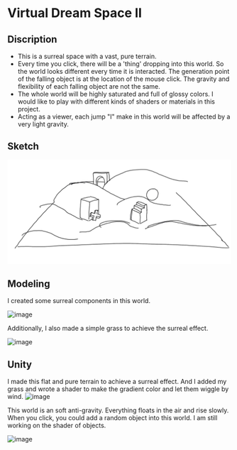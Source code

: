 # Virtual Dream Space II

## Discription
- This is a surreal space with a vast, pure terrain. 
- Every time you click, there will be a 'thing' dropping into this world. So the world looks different every time it is interacted. The generation point of the falling object is at the location of the mouse click. The gravity and flexibility of each falling object are not the same. 
- The whole world will be highly saturated and full of glossy colors. I would like to play with different kinds of shaders or materials in this project.
- Acting as a viewer, each jump "I" make in this world will be affected by a very light gravity.

## Sketch
![image](https://github.com/pfyuan110/CT2-Spring23/blob/main/Virtual%20Dream%20Space/assets/sketch%202.jpg)

## Modeling
I created some surreal components in this world.

![image](https://user-images.githubusercontent.com/113642868/226234272-be4b2189-1b8d-4f8c-b555-813befc51e9b.png)

Additionally, I also made a simple grass to achieve the surreal effect.

![image](https://user-images.githubusercontent.com/113642868/226794064-fe1cd723-caa8-411b-b4d4-af721a9858db.png)

## Unity
I made this flat and pure terrain to achieve a surreal effect. And I added my grass and wrote a shader to make the gradient color and let them wiggle by wind.
![image](https://user-images.githubusercontent.com/113642868/226794492-2a7b7c65-fdad-4487-a64b-1c68e35a1339.png)

This world is an soft anti-gravity. Everything floats in the air and rise slowly. When you click, you could add a random object into this world. I am still working on the shader of objects.

![image](https://user-images.githubusercontent.com/113642868/226792951-bb51ab3f-626a-43b8-b850-7c02a632209e.png)
